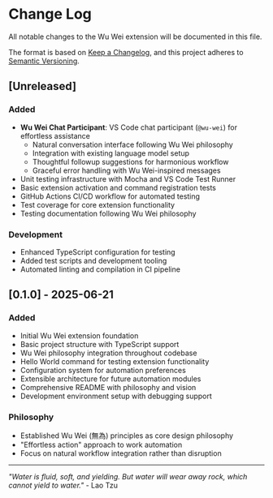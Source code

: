 # Change Log

All notable changes to the Wu Wei extension will be documented in this file.

The format is based on [Keep a Changelog](https://keepachangelog.com/en/1.0.0/),
and this project adheres to [Semantic Versioning](https://semver.org/spec/v2.0.0.html).

## [Unreleased]

### Added
- **Wu Wei Chat Participant**: VS Code chat participant (`@wu-wei`) for effortless assistance
  - Natural conversation interface following Wu Wei philosophy
  - Integration with existing language model setup
  - Thoughtful followup suggestions for harmonious workflow
  - Graceful error handling with Wu Wei-inspired messages
- Unit testing infrastructure with Mocha and VS Code Test Runner
- Basic extension activation and command registration tests
- GitHub Actions CI/CD workflow for automated testing
- Test coverage for core extension functionality
- Testing documentation following Wu Wei philosophy

### Development
- Enhanced TypeScript configuration for testing
- Added test scripts and development tooling
- Automated linting and compilation in CI pipeline

## [0.1.0] - 2025-06-21

### Added
- Initial Wu Wei extension foundation
- Basic project structure with TypeScript support
- Wu Wei philosophy integration throughout codebase
- Hello World command for testing extension functionality
- Configuration system for automation preferences
- Extensible architecture for future automation modules
- Comprehensive README with philosophy and vision
- Development environment setup with debugging support

### Philosophy
- Established Wu Wei (無為) principles as core design philosophy
- "Effortless action" approach to work automation
- Focus on natural workflow integration rather than disruption

---

*"Water is fluid, soft, and yielding. But water will wear away rock, which cannot yield to water."* - Lao Tzu
